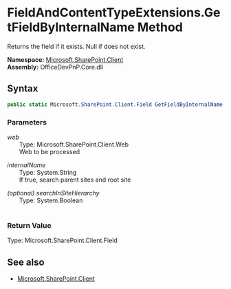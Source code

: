 # FieldAndContentTypeExtensions.GetFieldByInternalName Method  
Returns the field if it exists. Null if does not exist.  

**Namespace:** [Microsoft.SharePoint.Client](Microsoft.SharePoint.Client.md)  
**Assembly:** OfficeDevPnP.Core.dll  
## Syntax
```C#
public static Microsoft.SharePoint.Client.Field GetFieldByInternalName(Web web, String internalName, Boolean searchInSiteHierarchy)
```
### Parameters
*web*  
&emsp;&emsp;Type: Microsoft.SharePoint.Client.Web  
&emsp;&emsp;Web to be processed  
  
*internalName*  
&emsp;&emsp;Type: System.String  
&emsp;&emsp;If true, search parent sites and root site  
  
*(optional) searchInSiteHierarchy*  
&emsp;&emsp;Type: System.Boolean  
&emsp;&emsp;  
  
### Return Value
Type: Microsoft.SharePoint.Client.Field  


## See also
- [Microsoft.SharePoint.Client](Microsoft.SharePoint.Client.md)

